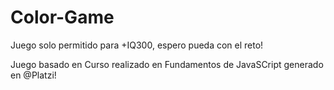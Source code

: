 # Color-Game
Juego solo permitido para +IQ300, espero pueda con el reto! 

Juego basado en Curso realizado en Fundamentos de JavaSCript generado en @Platzi! 
